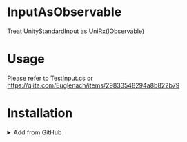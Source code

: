 # InputAsObservable
 Treat UnityStandardInput as UniRx(IObservable)

# Usage
 Please refer to TestInput.cs or
 https://qiita.com/Euglenach/items/29833548294a8b822b79

# Installation

<details>
<summary>Add from GitHub</summary>

You can also add it directly from GitHub on Unity 2019.4+. Note that you won't be able to receive updates through Package Manager this way, you'll have to update manually.

- open Package Manager
- click <kbd>+</kbd>
- select <kbd>Add from Git URL</kbd>
- paste `https://github.com/euglenach/InputAsObservable.git`
- click <kbd>Add</kbd>
</details>

